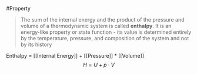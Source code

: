 #Property 
>The sum of the internal energy and the product of the pressure and volume of a thermodynamic system is called __enthalpy__. It is an energy-like property or state function - its value is determined entirely by the temperature, pressure, and composition of the system and not by its history

Enthalpy = [[Internal Energy]] + [[Pressure]] * [[Volume]]
$$H=U+ p\cdot V$$



